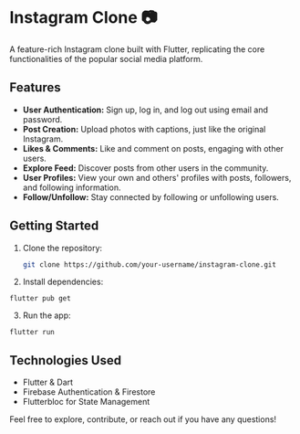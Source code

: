 # Instagram Clone 📷

A feature-rich Instagram clone built with Flutter, replicating the core functionalities of the popular social media platform.

## Features

- **User Authentication:** Sign up, log in, and log out using email and password.
- **Post Creation:** Upload photos with captions, just like the original Instagram.
- **Likes & Comments:** Like and comment on posts, engaging with other users.
- **Explore Feed:** Discover posts from other users in the community.
- **User Profiles:** View your own and others' profiles with posts, followers, and following information.
- **Follow/Unfollow:** Stay connected by following or unfollowing users.

## Getting Started

1. Clone the repository:
   ```bash
   git clone https://github.com/your-username/instagram-clone.git

2. Install dependencies:
```
flutter pub get
```
3. Run the app:
```
flutter run
```
## Technologies Used
- Flutter & Dart
- Firebase Authentication & Firestore
- Flutterbloc for State Management
  
Feel free to explore, contribute, or reach out if you have any questions!

   
